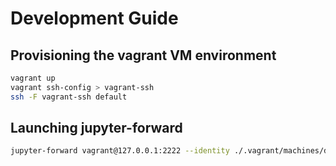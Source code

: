 # Development Guide

## Provisioning the vagrant VM environment

```bash
vagrant up
vagrant ssh-config > vagrant-ssh
ssh -F vagrant-ssh default
```

## Launching jupyter-forward

```bash
jupyter-forward vagrant@127.0.0.1:2222 --identity ./.vagrant/machines/default/virtualbox/private_key
```

